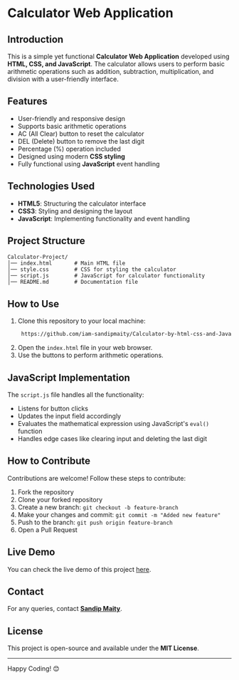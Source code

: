 # Calculator Web Application

## Introduction
This is a simple yet functional **Calculator Web Application** developed using **HTML, CSS, and JavaScript**. The calculator allows users to perform basic arithmetic operations such as addition, subtraction, multiplication, and division with a user-friendly interface.

## Features
- User-friendly and responsive design
- Supports basic arithmetic operations
- AC (All Clear) button to reset the calculator
- DEL (Delete) button to remove the last digit
- Percentage (%) operation included
- Designed using modern **CSS styling**
- Fully functional using **JavaScript** event handling

## Technologies Used
- **HTML5**: Structuring the calculator interface
- **CSS3**: Styling and designing the layout
- **JavaScript**: Implementing functionality and event handling

## Project Structure
```
Calculator-Project/
│── index.html       # Main HTML file
│── style.css        # CSS for styling the calculator
│── script.js        # JavaScript for calculator functionality
│── README.md        # Documentation file
```

## How to Use
1. Clone this repository to your local machine:
   ```sh
    https://github.com/iam-sandipmaity/Calculator-by-html-css-and-JavaScript.git
   ```
2. Open the `index.html` file in your web browser.
3. Use the buttons to perform arithmetic operations.

## JavaScript Implementation
The `script.js` file handles all the functionality:
- Listens for button clicks
- Updates the input field accordingly
- Evaluates the mathematical expression using JavaScript's `eval()` function
- Handles edge cases like clearing input and deleting the last digit

## How to Contribute
Contributions are welcome! Follow these steps to contribute:
1. Fork the repository
2. Clone your forked repository
3. Create a new branch: `git checkout -b feature-branch`
4. Make your changes and commit: `git commit -m "Added new feature"`
5. Push to the branch: `git push origin feature-branch`
6. Open a Pull Request

## Live Demo
You can check the live demo of this project [here](#).

## Contact
For any queries, contact **[Sandip Maity](https://www.linkedin.com/in/iam-sandipmaity)**.

## License
This project is open-source and available under the **MIT License**.

---
Happy Coding! 😊

